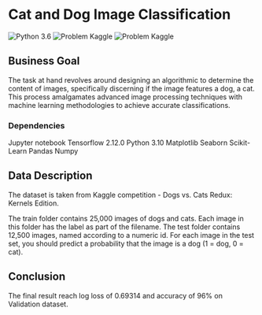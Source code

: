# Cat and Dog Image Classification
![Python 3.6](https://img.shields.io/badge/Python-3.10-brightgreen.svg)    ![Problem Kaggle](https://img.shields.io/badge/Problem-Vision-blue.svg)     ![Problem Kaggle](https://img.shields.io/badge/Data-Kaggle-orange.svg)

## Business Goal
The task at hand revolves around designing an algorithmic to determine the content of images, specifically discerning if the image features a dog, a cat. This process amalgamates advanced image processing techniques with machine learning methodologies to achieve accurate classifications.

### Dependencies
Jupyter notebook
Tensorflow 2.12.0
Python 3.10
Matplotlib
Seaborn
Scikit-Learn
Pandas
Numpy

## Data Description

The dataset is taken from Kaggle competition - Dogs vs. Cats Redux: Kernels Edition.

The train folder contains 25,000 images of dogs and cats. Each image in this folder has the label as part of the filename. The test folder contains 12,500 images, named according to a numeric id. For each image in the test set, you should predict a probability that the image is a dog (1 = dog, 0 = cat).

## Conclusion
The final result reach log loss of 0.69314 and accuracy of 96% on Validation dataset.
